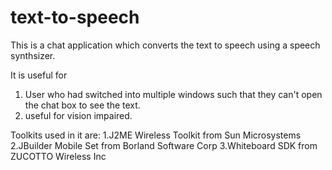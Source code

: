 text-to-speech
==============
This is a chat application which converts the text to speech using a speech synthsizer.

It is useful for
  1. User who had switched into multiple windows such that they can't open the chat box to see the text.
  2. useful for vision impaired.

Toolkits used in it are:
  1.J2ME Wireless Toolkit from Sun Microsystems
  2.JBuilder Mobile Set from Borland Software Corp
  3.Whiteboard SDK from ZUCOTTO Wireless Inc
  
  

